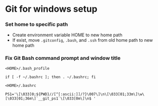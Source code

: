 # Git for windows setup

### Set home to specific path
- Create environment variable HOME to new home path
- If exist, move `.gitconfig`, `.bash`, and `.ssh` from old home path to new home path

### Fix Git Bash command prompt and window title
`<HOME>/.bash_profile`
```
if [ -f ~/.bashrc ]; then . ~/.bashrc; fi
```
`<HOME>/.bashrc`
```
PS1='\[\033]0;${PWD}//[^[:ascii:]]/?}\007\]\n\[\033[01;33m\]\w\[\033[01;36m\]`__git_ps1`\[\033[0m\]\n$ '
```
<!--
## Old
#### <git>/etc/profile:
```bash
# At bottom of file
# To remove "MINGW64" from window title
MSYSTEM=
TITLEPREFIX=
# Set Home in Git Bash
HOME="$(cd "c:\cdb" ; pwd)"
# Set initial path for Git Bash
cd /c/wc
```
-->
